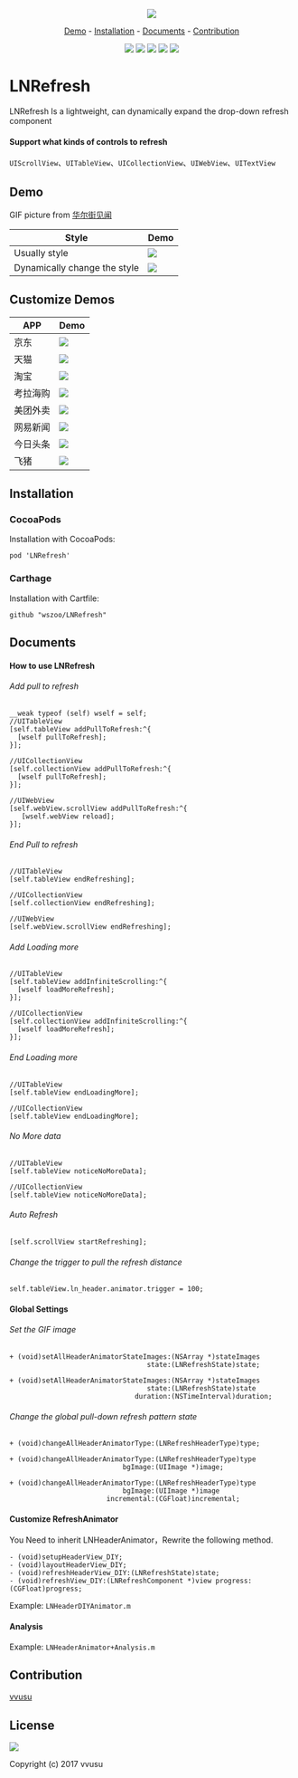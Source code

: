 <p align="center">
  <img src="./images/banner.png">
</p>

<p align="center">
<a href="#demo">Demo</a> -
<a href="#installation">Installation</a> -
<a href="#documents">Documents</a> -
<a href="#contribution">Contribution</a>
</p>
    
<p align="center">
<a href="http://cocoadocs.org/docsets/LNRefresh"><img src="https://img.shields.io/badge/CocoaPods-compatible-4BC51D.svg?style=flat"></a>
<a href="https://github.com/Carthage/Carthage"><img src="https://img.shields.io/badge/Carthage-compatible-4BC51D.svg?style=flat"></a>
<a href="https://developer.apple.com/ios"><img src="https://img.shields.io/badge/platform-iOS%207%2B-blue.svg?style=flat"></a>
<a href="https://github.com/wedxz/LNRefresh/tree/1.0.4"><img src="https://img.shields.io/badge/release-1.0.4-blue.svg"></a>
<a href="https://www.gnu.org/licenses/gpl-3.0"><img src="https://img.shields.io/badge/License-GPL%20v3-blue.svg"></a>
</p>

# LNRefresh
LNRefresh Is a lightweight, can dynamically expand the drop-down refresh component

#### Support what kinds of controls to refresh
`UIScrollView`、`UITableView`、`UICollectionView`、`UIWebView`、`UITextView`

## Demo
GIF picture from [华尔街见闻](https://wallstreetcn.com/)

| Style   | Demo |
| ---   | --- |
| Usually style | ![](./images/demo_1.gif) |
| Dynamically change the style | ![](./images/demo_2.gif) |

## Customize Demos
| APP   | Demo |
| ---   | --- |
| 京东 | ![](./images/demo_jd.gif) |
| 天猫 | ![](./images/demo_tmall.gif) |
| 淘宝 | ![](./images/demo_taobao.gif) |
| 考拉海购 | ![](./images/demo_kaola.gif) |
| 美团外卖 | ![](./images/demo_meituan.gif) |
| 网易新闻 | ![](./images/demo_neteasenews.gif) |
| 今日头条 | ![](./images/demo_toutiao.gif) |
| 飞猪 | ![](./images/demo_feizhu.gif) |

## Installation
### CocoaPods
Installation with CocoaPods:

```
pod 'LNRefresh'
```
### Carthage
Installation with Cartfile:

```
github "wszoo/LNRefresh"
```
## Documents
#### How to use LNRefresh
###### Add pull to refresh
```
__weak typeof (self) wself = self;
//UITableView
[self.tableView addPullToRefresh:^{
  [wself pullToRefresh];
}];

//UICollectionView
[self.collectionView addPullToRefresh:^{
  [wself pullToRefresh];
}];

//UIWebView
[self.webView.scrollView addPullToRefresh:^{
   [wself.webView reload];
}];
```
###### End Pull to refresh
```
//UITableView
[self.tableView endRefreshing];

//UICollectionView
[self.collectionView endRefreshing];

//UIWebView
[self.webView.scrollView endRefreshing];
```
###### Add Loading more
```
//UITableView
[self.tableView addInfiniteScrolling:^{
  [wself loadMoreRefresh];
}];

//UICollectionView
[self.collectionView addInfiniteScrolling:^{
  [wself loadMoreRefresh];
}];
```
###### End Loading more
```
//UITableView
[self.tableView endLoadingMore];

//UICollectionView
[self.tableView endLoadingMore];
```
###### No More data
```
//UITableView
[self.tableView noticeNoMoreData];

//UICollectionView
[self.tableView noticeNoMoreData];
```
###### Auto Refresh
```
[self.scrollView startRefreshing];
```
###### Change the trigger to pull the refresh distance
```
self.tableView.ln_header.animator.trigger = 100;
```

#### Global Settings
###### Set the GIF image
```
+ (void)setAllHeaderAnimatorStateImages:(NSArray *)stateImages
                                  state:(LNRefreshState)state;

+ (void)setAllHeaderAnimatorStateImages:(NSArray *)stateImages
                                  state:(LNRefreshState)state
                               duration:(NSTimeInterval)duration;
```
###### Change the global pull-down refresh pattern state
```
+ (void)changeAllHeaderAnimatorType:(LNRefreshHeaderType)type;

+ (void)changeAllHeaderAnimatorType:(LNRefreshHeaderType)type
                            bgImage:(UIImage *)image;

+ (void)changeAllHeaderAnimatorType:(LNRefreshHeaderType)type
                            bgImage:(UIImage *)image
                        incremental:(CGFloat)incremental;
```

#### Customize RefreshAnimator
You Need to inherit LNHeaderAnimator，Rewrite the following method.

```
- (void)setupHeaderView_DIY;
- (void)layoutHeaderView_DIY;
- (void)refreshHeaderView_DIY:(LNRefreshState)state;
- (void)refreshView_DIY:(LNRefreshComponent *)view progress:(CGFloat)progress;
```
Example: `LNHeaderDIYAnimator.m`

#### Analysis
Example: `LNHeaderAnimator+Analysis.m`

## Contribution
[vvusu](https://github.com/wedxz)
## License
<a href="https://www.gnu.org/licenses/gpl-3.0"><img src="https://img.shields.io/badge/License-GPL%20v3-blue.svg"></a>

Copyright (c) 2017 vvusu 


